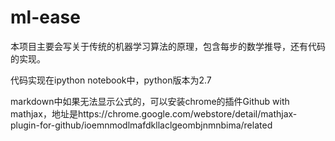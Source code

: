 # ml-ease
本项目主要会写关于传统的机器学习算法的原理，包含每步的数学推导，还有代码的实现。

代码实现在ipython notebook中，python版本为2.7

markdown中如果无法显示公式的，可以安装chrome的插件Github with mathjax，地址是https://chrome.google.com/webstore/detail/mathjax-plugin-for-github/ioemnmodlmafdkllaclgeombjnmnbima/related